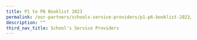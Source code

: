 ```yaml
---
title: P1 to P6 Booklist 2023
permalink: /our-partners/schools-service-providers/p1-p6-booklist-2023/
description: ""
third_nav_title: School's Service Providers
---
```

